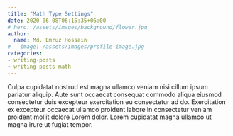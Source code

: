 ```yaml
---
title: "Math Type Settings"
date: 2020-06-08T06:15:35+06:00
# hero: /assets/images/background/flower.jpg
author:
  name: Md. Emruz Hossain
#   image: /assets/images/profile-image.jpg
categories:
- writing-posts
- writing-posts-math
---
```


Culpa cupidatat nostrud est magna ullamco veniam nisi cillum ipsum pariatur aliquip. Aute sunt occaecat consequat commodo aliqua eiusmod consectetur duis excepteur exercitation eu consectetur ad do. Exercitation ex excepteur occaecat ullamco proident labore in consectetur veniam proident mollit dolore Lorem dolor. Lorem cupidatat magna ullamco ut magna irure ut fugiat tempor.
